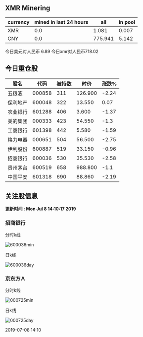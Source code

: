 ## XMR Minering

|currency|mined in last 24 hours|all|in pool|
|---|---|---|---|
|XMR|0.0|1.081|0.007|
|CNY|0.0|775.941|5.142|

今日美元对人民币 6.89	今日xmr对人民币718.02


## 今日重仓股 

|股名|代码|被持数|时价|涨跌%|
|---|---|---|---|---|
|五粮液|000858|311|126.900|-2.24|
|保利地产|600048|322|13.550|0.07|
|农业银行|601288|406|3.600|-1.37|
|美的集团|000333|423|54.550|-1.3|
|工商银行|601398|442|5.580|-1.59|
|格力电器|000651|504|56.500|-2.75|
|伊利股份|600887|519|33.150|-0.96|
|招商银行|600036|530|35.530|-2.58|
|贵州茅台|600519|658|988.800|-1.1|
|中国平安|601318|690|88.860|-2.19|

## 关注股信息
**更新时间 : Mon Jul  8 14:10:17 2019**
### 招商银行 
分时k线

![600036min](http://image.sinajs.cn/newchart/min/n/sh600036.gif)

日k线

![600036day](http://image.sinajs.cn/newchart/daily/n/sh600036.gif)

### 京东方Ａ 
分时k线

![000725min](http://image.sinajs.cn/newchart/min/n/sz000725.gif)

日k线

![000725day](http://image.sinajs.cn/newchart/daily/n/sz000725.gif)

2019-07-08 14:10